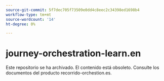 ```yaml
---
source-git-commit: 5f7dec705f73509e0dd4c8eec2c34398ed1698b4
workflow-type: tm+mt
source-wordcount: '14'
ht-degree: 0%

---
```

# journey-orchestration-learn.en

Este repositorio se ha archivado. El contenido está obsoleto. Consulte los documentos del producto recorrido-orchestion.es.
